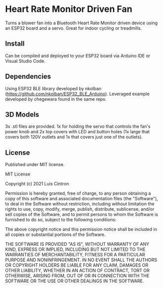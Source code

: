 # Heart Rate Monitor Driven Fan
Turns a blower fan into a Bluetooth Heart Rate Monitor driven device using an ESP32 board and a servo. Great for indoor cycling or treadmills.
  
## Install
Can be compiled and deployed to your ESP32 board via Arduino IDE or Visual Studio Code.

## Dependencies
Using ESP32 BLE library developed by nkolban (https://github.com/nkolban/ESP32_BLE_Arduino). Leveraged example developed by chegewara found in the same repo.

## 3D Models
3x .stl files are provided. 1x for holding the servo that controls the fan's power knob and 2x top covers with LED and button holes (1x large that covers both 120V outlets and 1x that covers just one of the outlets).

## License
Published under MIT license.

MIT License

Copyright (c) 2021 Luis Cintron

Permission is hereby granted, free of charge, to any person obtaining a copy
of this software and associated documentation files (the "Software"), to deal
in the Software without restriction, including without limitation the rights
to use, copy, modify, merge, publish, distribute, sublicense, and/or sell
copies of the Software, and to permit persons to whom the Software is
furnished to do so, subject to the following conditions:

The above copyright notice and this permission notice shall be included in all
copies or substantial portions of the Software.

THE SOFTWARE IS PROVIDED "AS IS", WITHOUT WARRANTY OF ANY KIND, EXPRESS OR
IMPLIED, INCLUDING BUT NOT LIMITED TO THE WARRANTIES OF MERCHANTABILITY,
FITNESS FOR A PARTICULAR PURPOSE AND NONINFRINGEMENT. IN NO EVENT SHALL THE
AUTHORS OR COPYRIGHT HOLDERS BE LIABLE FOR ANY CLAIM, DAMAGES OR OTHER
LIABILITY, WHETHER IN AN ACTION OF CONTRACT, TORT OR OTHERWISE, ARISING FROM,
OUT OF OR IN CONNECTION WITH THE SOFTWARE OR THE USE OR OTHER DEALINGS IN THE
SOFTWARE.
